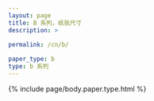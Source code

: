 ```yaml
---
layout: page
title: B 系列，纸张尺寸
description: >
 
permalink: /cn/b/

paper_type: b
type: b 系列
---
```

{% include page/body.paper.type.html %}
